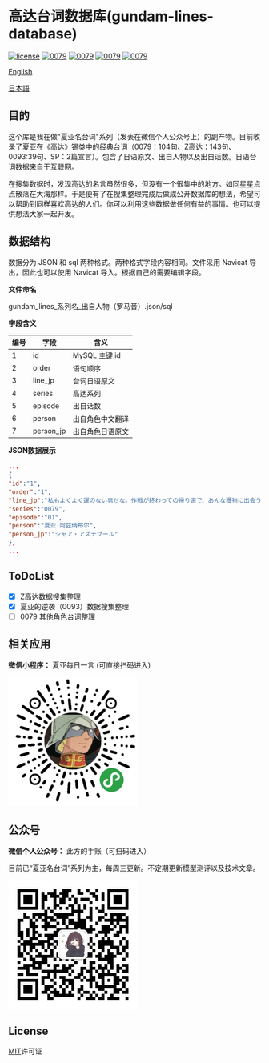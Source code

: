 # 高达台词数据库(gundam-lines-database)

[![license](https://img.shields.io/github/license/mashape/apistatus.svg?style=flat-square)]()
[![0079](https://img.shields.io/badge/0079-104-blue.svg?style=flat-square)]()
[![0079](https://img.shields.io/badge/Z-143-blue.svg?style=flat-square)]()
[![0079](https://img.shields.io/badge/0093-39-blue.svg?style=flat-square)]()
[![0079](https://img.shields.io/badge/sp-2-blue.svg?style=flat-square)]()

[English](./Readme_en.md)

[日本語](./Readme_jp.md)

## 目的
这个库是我在做"夏亚名台词"系列（发表在微信个人公众号上）的副产物。目前收录了夏亚在《高达》锡类中的经典台词（0079：104句、Z高达：143句、0093:39句、SP：2篇宣言）。包含了日语原文、出自人物以及出自话数。日语台词数据来自于互联网。

在搜集数据时，发现高达的名言虽然很多，但没有一个很集中的地方。如同星星点点散落在大海那样。于是便有了在搜集整理完成后做成公开数据库的想法，希望可以帮助到同样喜欢高达的人们。你可以利用这些数据做任何有益的事情。也可以提供想法大家一起开发。

## 数据结构
数据分为 JSON 和 sql 两种格式。两种格式字段内容相同。文件采用 Navicat 导出，因此也可以使用 Navicat 导入。根据自己的需要编辑字段。

**文件命名**

gundam_lines_系列名_出自人物（罗马音）.json/sql

**字段含义**

编号 | 字段 | 含义
---- | ----- | ---- 
1 | id | MySQL 主键 id 
2 | order | 语句顺序
3 | line_jp | 台词日语原文
4 | series | 高达系列 
5 | episode | 出自话数
6 | person | 出自角色中文翻译
7 | person_jp | 出自角色日语原文

**JSON数据展示**
```json
...
{
"﻿id":"1",
"order":"1",
"line_jp":"私もよくよく運のない男だな。作戦が終わっての帰り道で、あんな獲物に出会うなどとは",
"series":"0079",
"episode":"01",
"person":"夏亚·阿兹纳布尔",
"person_jp":"シャア・アズナブール"
},
...
```

## ToDoList
- [x] Z高达数据搜集整理 
- [x] 夏亚的逆袭（0093）数据搜集整理
- [ ] 0079 其他角色台词整理

## 相关应用
**微信小程序：** 夏亚每日一言 (可直接扫码进入)

![](./img/gundam-line-weapp.jpg)

## 公众号
**微信个人公众号：** 此方的手账（可扫码进入）

目前已“夏亚名台词”系列为主，每周三更新。不定期更新模型测评以及技术文章。

![](./img/qrcode.jpg)

## License
[MIT](./LICENSE)许可证
